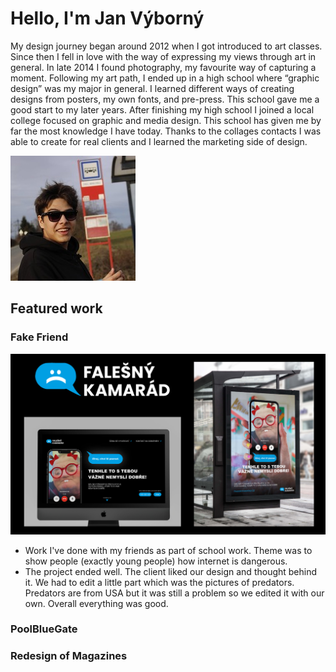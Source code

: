 # Hello, I'm Jan Výborný

  My design journey began around 2012 when I got introduced to art classes. Since then I fell in love with the way of expressing my views through art in general. In late 2014 I found photography, my favourite way of capturing a moment. Following my art path, I ended up in a high school where “graphic design” was my major in general. I learned different ways of creating designs from posters, my own fonts, and pre-press. This school gave me a good start to my later years. After finishing my high school I joined a local college focused on graphic and media design. This school has given me by far the most knowledge I have today. Thanks to the collages contacts I was able to create for real clients and I learned the marketing side of design.



![Write an alternative text description.](ime.jpg)


## Featured work

### Fake Friend

![Picture of visuals + logo of my predators.](123.png)

- Work I've done with my friends as part of school work. Theme was to show people (exactly young people) how internet is dangerous.
- The project ended well. The client liked our design and thought behind it. We had to edit a little part which was the pictures of predators.
Predators are from USA but it was still a problem so we edited it with our own. Overall everything was good.


### PoolBlueGate




### Redesign of Magazines
